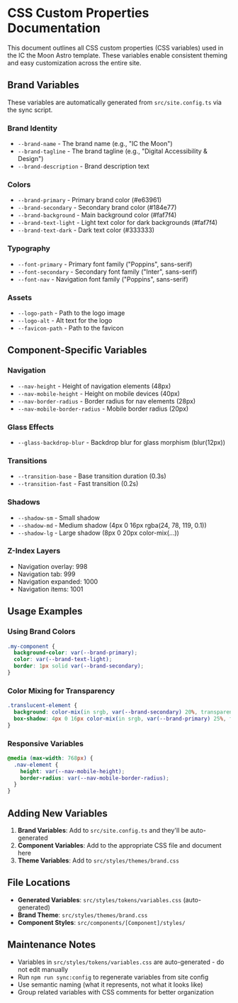 # CSS Custom Properties Documentation

This document outlines all CSS custom properties (CSS variables) used in the IC the Moon Astro template. These variables enable consistent theming and easy customization across the entire site.

## Brand Variables
These variables are automatically generated from `src/site.config.ts` via the sync script.

### Brand Identity
- `--brand-name` - The brand name (e.g., "IC the Moon")
- `--brand-tagline` - The brand tagline (e.g., "Digital Accessibility & Design")
- `--brand-description` - Brand description text

### Colors
- `--brand-primary` - Primary brand color (#e63961)
- `--brand-secondary` - Secondary brand color (#184e77)
- `--brand-background` - Main background color (#faf7f4)
- `--brand-text-light` - Light text color for dark backgrounds (#faf7f4)
- `--brand-text-dark` - Dark text color (#333333)

### Typography
- `--font-primary` - Primary font family ("Poppins", sans-serif)
- `--font-secondary` - Secondary font family ("Inter", sans-serif)
- `--font-nav` - Navigation font family ("Poppins", sans-serif)

### Assets
- `--logo-path` - Path to the logo image
- `--logo-alt` - Alt text for the logo
- `--favicon-path` - Path to the favicon

## Component-Specific Variables

### Navigation
- `--nav-height` - Height of navigation elements (48px)
- `--nav-mobile-height` - Height on mobile devices (40px)
- `--nav-border-radius` - Border radius for nav elements (28px)
- `--nav-mobile-border-radius` - Mobile border radius (20px)

### Glass Effects
- `--glass-backdrop-blur` - Backdrop blur for glass morphism (blur(12px))

### Transitions
- `--transition-base` - Base transition duration (0.3s)
- `--transition-fast` - Fast transition (0.2s)

### Shadows
- `--shadow-sm` - Small shadow
- `--shadow-md` - Medium shadow (4px 0 16px rgba(24, 78, 119, 0.1))
- `--shadow-lg` - Large shadow (8px 0 20px color-mix(...))

### Z-Index Layers
- Navigation overlay: 998
- Navigation tab: 999
- Navigation expanded: 1000
- Navigation items: 1001

## Usage Examples

### Using Brand Colors
```css
.my-component {
  background-color: var(--brand-primary);
  color: var(--brand-text-light);
  border: 1px solid var(--brand-secondary);
}
```

### Color Mixing for Transparency
```css
.translucent-element {
  background: color-mix(in srgb, var(--brand-secondary) 20%, transparent);
  box-shadow: 4px 0 16px color-mix(in srgb, var(--brand-primary) 25%, transparent);
}
```

### Responsive Variables
```css
@media (max-width: 768px) {
  .nav-element {
    height: var(--nav-mobile-height);
    border-radius: var(--nav-mobile-border-radius);
  }
}
```

## Adding New Variables

1. **Brand Variables**: Add to `src/site.config.ts` and they'll be auto-generated
2. **Component Variables**: Add to the appropriate CSS file and document here
3. **Theme Variables**: Add to `src/styles/themes/brand.css`

## File Locations

- **Generated Variables**: `src/styles/tokens/variables.css` (auto-generated)
- **Brand Theme**: `src/styles/themes/brand.css`
- **Component Styles**: `src/components/[Component]/styles/`

## Maintenance Notes

- Variables in `src/styles/tokens/variables.css` are auto-generated - do not edit manually
- Run `npm run sync:config` to regenerate variables from site config
- Use semantic naming (what it represents, not what it looks like)
- Group related variables with CSS comments for better organization